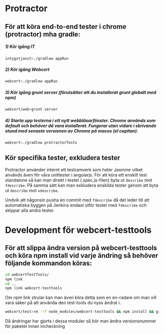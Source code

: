 # Protractor

## För att köra end-to-end tester i chrome (protractor) mha gradle:

##### 1) Kör igång IT
```sh
intygstjanst>./gradlew appRun
```

##### 2) Kör igång Webcert
```sh
webcert>./gradlew appRun
```

##### 3) Kör igång grunt server (förutsätter att du installerat grunt globalt med npm)
```sh
webcert/web>grunt server
```

##### 4) Starta upp testerna i ett nytt webbläsarfönster. Chrome används som default och behöver då vara installerat. Fungerar utan vidare i skrivande stund med senaste versionen av Chrome på macos (el capitan).
```sh
webcert>./gradlew protractorTests
```

## Kör specifika tester, exkludera tester

Protractor använder internt ett testramverk som heter Jasmine vilket används även för våra unittester i angularjs. För att köra ett enskilt test standalone så kan man direkt i testet (.spec.js-filen) byta ut `describe` mot `fdescribe`. På samma sätt kan man exkludera enskilda tester genom att byta ut `describe` mot `xdescribe`.

Undvik att någonsin pusha en commit med `fdescribe` då det leder till att automatiska byggen på Jenkins endast utför testet med `fdescribe` och skippar alla andra tester.

# Development för webcert-testtools

## För att slippa ändra version på webcert-testtools och köra npm install vid varje ändring så behöver följande kommandon köras:

 ```sh
 cd webcertTestTools/
 npm link
 cd ..
 npm link webcert-testtools
```

Om npm link strular kan man även köra detta som en en-radare om man vill vara säker på att använda den test-tools du nyss ändrat i..
```sh
webcert/test>rm -rf node_modules/webcert-testtools && npm install && grunt
```

Då ändringar har gjorts i dessa moduler så bör man ändra versionsnummer för paketet innan incheckning
